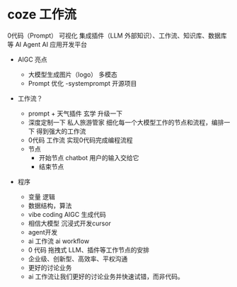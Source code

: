 # coze 工作流
0代码（Prompt） 可视化 集成插件（LLM 外部知识）、工作流、知识库、数据库等 AI Agent
AI 应用开发平台

- AIGC 亮点
  - 大模型生成图片（logo） 多模态 
  - Prompt 优化 
    -systemprompt 开源项目

- 工作流？
  - prompt + 天气插件  玄学
  升级一下
  - 深度定制一下   私人旅游管家
    细化每一个大模型工作的节点和流程，编排一下
    得到强大的工作流  
  - 0代码 
    工作流 实现0代码完成编程流程
  - 节点
    - 开始节点
      chatbot 用户的输入交给它
    - 结束节点     

- 程序
  - 变量 逻辑
  - 数据结构，算法
  - vibe coding AIGC 生成代码 
  - 相信大模型 沉浸式开发cursor
  - agent开发 
  - ai 工作流 ai workflow
  - 0 代码 拖拽式
    LLM、插件等工作节点的安排 
  - 企业级、创新型、高效率、平权沟通
  - 更好的讨论业务
  - ai 工作流让我们更好的讨论业务并快速试错，而非代码。      